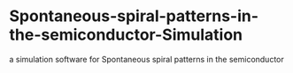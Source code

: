 # Spontaneous-spiral-patterns-in-the-semiconductor-Simulation
a simulation software for Spontaneous spiral patterns in the semiconductor
